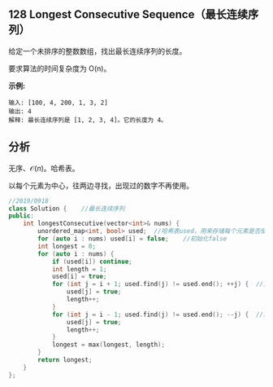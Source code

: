 ## 128 Longest Consecutive Sequence（最长连续序列）

给定一个未排序的整数数组，找出最长连续序列的长度。

要求算法的时间复杂度为 O(n)。

**示例:**

```
输入: [100, 4, 200, 1, 3, 2]
输出: 4
解释: 最长连续序列是 [1, 2, 3, 4]。它的长度为 4。
```

## 分析

无序、$\mathcal{O}(n)$。哈希表。

以每个元素为中心，往两边寻找，出现过的数字不再使用。


```c++
//2019/0918
class Solution {    //最长连续序列
public:
    int longestConsecutive(vector<int>& nums) {
        unordered_map<int, bool> used;  //哈希表used，用来存储每个元素是否使用过；使用true未使用false
        for (auto i : nums) used[i] = false;    //初始化false
        int longest = 0;
        for (auto i : nums) {
            if (used[i]) continue;
            int length = 1;
            used[i] = true;
            for (int j = i + 1; used.find(j) != used.end(); ++j) {	//正向找
                used[j] = true;
                length++;
            }
            for (int j = i - 1; used.find(j) != used.end(); --j) {	//反向找
                used[j] = true;
                length++;
            }
            longest = max(longest, length);
        }
        return longest;
    }
};
```
